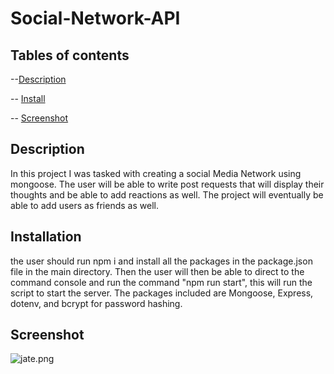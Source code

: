 # Social-Network-API

## Tables of contents

--[Description](#Description)

-- [Install](#Install)

-- [Screenshot](#Screenshot)


## Description 

In this project I was tasked with creating a social Media Network using mongoose. The user will be able to write post requests that will display their thoughts and be
able to add reactions as well. The project will eventually be able to add users as friends as well.


## Installation

the user should run npm i and install all the packages in the package.json file in the main directory. Then the user will then be able to direct to the command console
and run the command "npm run start", this will run the script to start the server. The packages included are Mongoose, Express, dotenv, and bcrypt for password hashing.


## Screenshot

![jate.png](assets/jate.png?raw=true "jate.png")
